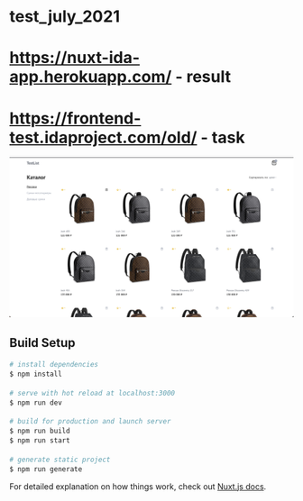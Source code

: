 # test_july_2021 

# https://nuxt-ida-app.herokuapp.com/ - result

# https://frontend-test.idaproject.com/old/ - task

![схема](https://github.com/goldensectionlv/test_july_2021/raw/master/screenstore.png)

## Build Setup

```bash
# install dependencies
$ npm install

# serve with hot reload at localhost:3000
$ npm run dev

# build for production and launch server
$ npm run build
$ npm run start

# generate static project
$ npm run generate
```

For detailed explanation on how things work, check out [Nuxt.js docs](https://nuxtjs.org).
